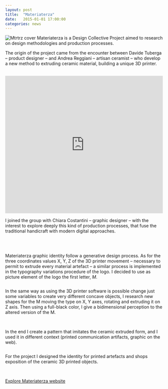 ```yaml
---
layout: post
title:  "Materiaterza"
date:   2015-01-01 17:00:00
categories: news
---
```



<img src="http://payload399.cargocollective.com/1/10/325579/10282961/7.png" alt="Mtrtrz cover">
Materiaterza is a Design Collective Project aimed to research on design methodologies and production processes.

The origin of the project came from the encounter between Davide Tuberga – product designer – and Andrea Reggiani – artisan ceramist – who develop a new method to extruding ceramic material, building a unique 3D printer.

<img src="http://payload399.cargocollective.com/1/10/325579/10282961/IMGP0924.JPG" alt="">

<img src="http://payload399.cargocollective.com/1/10/325579/10282961/IMGP0929.JPG" alt="">

<iframe src="https://player.vimeo.com/video/140449058?color=e74c3c&title=0&byline=0&portrait=0" width="100%" height="440" frameborder="0" webkitallowfullscreen mozallowfullscreen allowfullscreen></iframe>

<br>

I joined the group with Chiara Costantini – graphic designer – with the interest to explore deeply this kind of production processes, that fuse the traditional handicraft with modern digital approaches.

<br>

<img src="http://payload399.cargocollective.com/1/10/325579/10282961/IMG_1279_o.JPG" alt="">

<img src="http://payload399.cargocollective.com/1/10/325579/10282961/2.9.gif" alt="">

Materiaterza graphic identity follow a generative design process. As for the three coordinates values X, Y, Z of the 3D printer movement – necessary to permit to extrude every material artefact – a similar process is implemented in the typography variations procedure of the logo. I decided to use as picture element of the logo the first letter, <i>M</i>.

<img src="http://payload399.cargocollective.com/1/10/325579/10282961/1.png" alt="">

In the same way as using the 3D printer software is possible change just some variables to create very different concave objects, I research new shapes for the M moving the type on X, Y axes, rotating and extruding it on Z axis. Then using a full-black color, I give a bidimensional perception to the altered version of the M.

<img src="http://41.media.tumblr.com/334d3497d9d96208f5f670da517eddec/tumblr_ndskl6YGjI1thir10o1_1280.jpg" alt="">

<img src="http://payload399.cargocollective.com/1/10/325579/10282961/2.png" alt="">

<img src="http://payload399.cargocollective.com/1/10/325579/10282961/8.png" alt="">

<img src="http://payload399.cargocollective.com/1/10/325579/10282961/2.10.gif" alt="">

In the end I create a pattern that imitates the ceramic extruded form, and I used it in different context (printed communication artifacts, graphic on the web).

<img src="http://payload399.cargocollective.com/1/10/325579/10282961/3.1.jpg" alt="">

For the project I designed the identity for printed artefacts and shops exposition of the ceramic 3D printed objects.

<br>

<a href="http://materiaterza.com/" target="_blank" class="button">Explore Materiaterza website</a>
